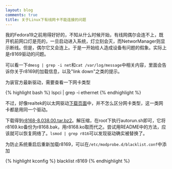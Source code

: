 ```yaml
---
layout: blog
comments: true
title: 关于Linux下有线网卡不能连接的问题
---
```


我的Fedora19之前用得好好的，不知从什么时候开始，有线网偶尔会连不上，既开机前网口灯是亮的，一旦启动进入系统，灯立刻会灭，而NetworManager则显示断线。但是，偶尔它又会连上。于是一开始给人造成设备有问题的假象。实际上是r8169驱动的问题。

可以看一下`dmesg | grep -i net`和`cat /var/log/message`中相关内容，里面会告诉你关于r8169的加载信息，以及"link down"之类的提示。

为装官方最新驱动，需要查看一下网卡类型

{% highlight bash %}
lspci | grep -i ethernet
{% endhighlight %}

不过，好像realtek的以太网驱动[下载页面](http://www.realtek.com.tw/downloads/downloadsView.aspx?Langid=1&PNid=13&PFid=5&Level=5&Conn=4&DownTypeID=3&GetDown=false)中，并不怎么区分网卡类型，这一类网卡都是用同一个驱动。

下载得到[r8168-8.038.00.tar.bz2](../img/r8168-8.038.00.tar.bz2)。解压缩，在root下执行autorun.sh即可，它将r8169.ko备份为r8168.bak，用r8168.ko取而代之。尝试用README中的方法，应该就可以恢复网络了。`lsmod | grep r816`可以发现驱动确实被替换了。

为防止系统重启后重新加载r8169，可以在`/etc/modprobe.d/blacklist.conf`中添加

{% highlight kconfig %}
blacklist r8169
{% endhighlight %}

